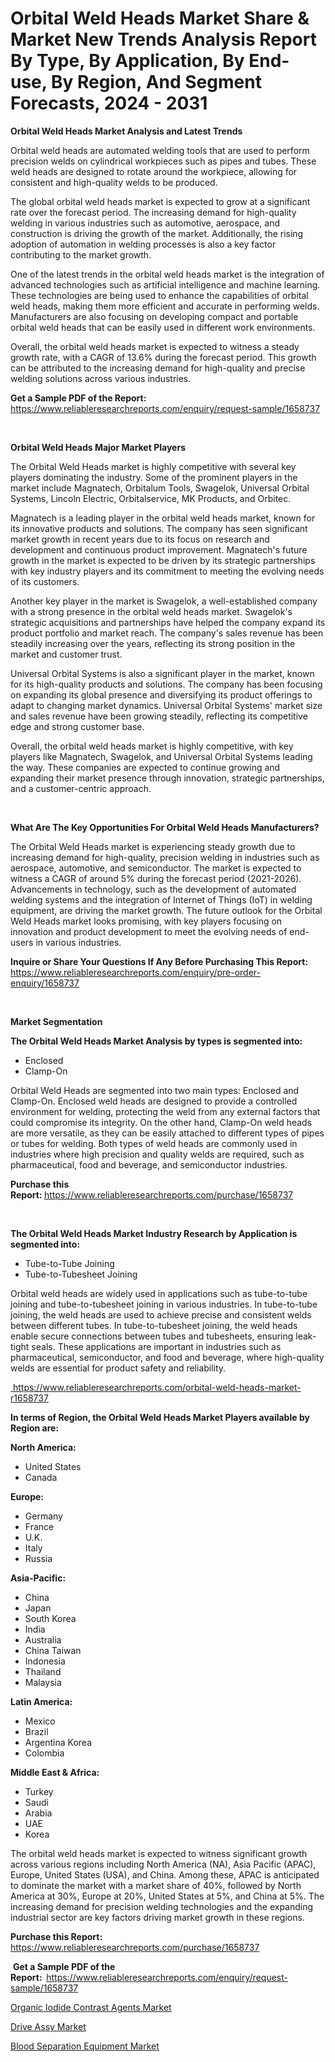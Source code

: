 <p><h1>Orbital Weld Heads Market Share & Market New Trends Analysis Report By Type, By Application, By End-use, By Region, And Segment Forecasts, 2024 - 2031</h1></p><p><strong>Orbital Weld Heads Market Analysis and Latest Trends</strong></p>
<p><p>Orbital weld heads are automated welding tools that are used to perform precision welds on cylindrical workpieces such as pipes and tubes. These weld heads are designed to rotate around the workpiece, allowing for consistent and high-quality welds to be produced.</p><p>The global orbital weld heads market is expected to grow at a significant rate over the forecast period. The increasing demand for high-quality welding in various industries such as automotive, aerospace, and construction is driving the growth of the market. Additionally, the rising adoption of automation in welding processes is also a key factor contributing to the market growth.</p><p>One of the latest trends in the orbital weld heads market is the integration of advanced technologies such as artificial intelligence and machine learning. These technologies are being used to enhance the capabilities of orbital weld heads, making them more efficient and accurate in performing welds. Manufacturers are also focusing on developing compact and portable orbital weld heads that can be easily used in different work environments.</p><p>Overall, the orbital weld heads market is expected to witness a steady growth rate, with a CAGR of 13.6% during the forecast period. This growth can be attributed to the increasing demand for high-quality and precise welding solutions across various industries.</p></p>
<p><strong>Get a Sample PDF of the Report:&nbsp;</strong> <a href="https://www.reliableresearchreports.com/enquiry/request-sample/1658737">https://www.reliableresearchreports.com/enquiry/request-sample/1658737</a></p>
<p>&nbsp;</p>
<p><strong>Orbital Weld Heads Major Market Players</strong></p>
<p><p>The Orbital Weld Heads market is highly competitive with several key players dominating the industry. Some of the prominent players in the market include Magnatech, Orbitalum Tools, Swagelok, Universal Orbital Systems, Lincoln Electric, Orbitalservice, MK Products, and Orbitec.</p><p>Magnatech is a leading player in the orbital weld heads market, known for its innovative products and solutions. The company has seen significant market growth in recent years due to its focus on research and development and continuous product improvement. Magnatech's future growth in the market is expected to be driven by its strategic partnerships with key industry players and its commitment to meeting the evolving needs of its customers.</p><p>Another key player in the market is Swagelok, a well-established company with a strong presence in the orbital weld heads market. Swagelok's strategic acquisitions and partnerships have helped the company expand its product portfolio and market reach. The company's sales revenue has been steadily increasing over the years, reflecting its strong position in the market and customer trust.</p><p>Universal Orbital Systems is also a significant player in the market, known for its high-quality products and solutions. The company has been focusing on expanding its global presence and diversifying its product offerings to adapt to changing market dynamics. Universal Orbital Systems' market size and sales revenue have been growing steadily, reflecting its competitive edge and strong customer base.</p><p>Overall, the orbital weld heads market is highly competitive, with key players like Magnatech, Swagelok, and Universal Orbital Systems leading the way. These companies are expected to continue growing and expanding their market presence through innovation, strategic partnerships, and a customer-centric approach.</p></p>
<p>&nbsp;</p>
<p><strong>What Are The Key Opportunities For Orbital Weld Heads Manufacturers?</strong></p>
<p><p>The Orbital Weld Heads market is experiencing steady growth due to increasing demand for high-quality, precision welding in industries such as aerospace, automotive, and semiconductor. The market is expected to witness a CAGR of around 5% during the forecast period (2021-2026). Advancements in technology, such as the development of automated welding systems and the integration of Internet of Things (IoT) in welding equipment, are driving the market growth. The future outlook for the Orbital Weld Heads market looks promising, with key players focusing on innovation and product development to meet the evolving needs of end-users in various industries.</p></p>
<p><strong>Inquire or Share Your Questions If Any Before Purchasing This Report:</strong> <a href="https://www.reliableresearchreports.com/enquiry/pre-order-enquiry/1658737">https://www.reliableresearchreports.com/enquiry/pre-order-enquiry/1658737</a></p>
<p>&nbsp;</p>
<p><strong>Market Segmentation</strong></p>
<p><strong>The Orbital Weld Heads Market Analysis by types is segmented into:</strong></p>
<p><ul><li>Enclosed</li><li>Clamp-On</li></ul></p>
<p><p>Orbital Weld Heads are segmented into two main types: Enclosed and Clamp-On. Enclosed weld heads are designed to provide a controlled environment for welding, protecting the weld from any external factors that could compromise its integrity. On the other hand, Clamp-On weld heads are more versatile, as they can be easily attached to different types of pipes or tubes for welding. Both types of weld heads are commonly used in industries where high precision and quality welds are required, such as pharmaceutical, food and beverage, and semiconductor industries.</p></p>
<p><strong>Purchase this Report:&nbsp;</strong><a href="https://www.reliableresearchreports.com/purchase/1658737">https://www.reliableresearchreports.com/purchase/1658737</a></p>
<p>&nbsp;</p>
<p><strong>The Orbital Weld Heads Market Industry Research by Application is segmented into:</strong></p>
<p><ul><li>Tube-to-Tube Joining</li><li>Tube-to-Tubesheet Joining</li></ul></p>
<p><p>Orbital weld heads are widely used in applications such as tube-to-tube joining and tube-to-tubesheet joining in various industries. In tube-to-tube joining, the weld heads are used to achieve precise and consistent welds between different tubes. In tube-to-tubesheet joining, the weld heads enable secure connections between tubes and tubesheets, ensuring leak-tight seals. These applications are important in industries such as pharmaceutical, semiconductor, and food and beverage, where high-quality welds are essential for product safety and reliability.</p></p>
<p><a href="https://www.reliableresearchreports.com/orbital-weld-heads-market-r1658737">&nbsp;https://www.reliableresearchreports.com/orbital-weld-heads-market-r1658737</a></p>
<p><strong>In terms of Region, the Orbital Weld Heads Market Players available by Region are:</strong></p>
<p>
    <p> <strong> North America: </strong>
        <ul>
            <li>United States</li>
            <li>Canada</li>
        </ul>
        </p> 
    <p> <strong> Europe: </strong>
        <ul>
            <li>Germany</li>
            <li>France</li>
            <li>U.K.</li>
            <li>Italy</li>
            <li>Russia</li>
        </ul>
        </p> 
    <p> <strong> Asia-Pacific: </strong>
        <ul>
            <li>China</li>
            <li>Japan</li>
            <li>South Korea</li>
            <li>India</li>
            <li>Australia</li>
            <li>China Taiwan</li>
            <li>Indonesia</li>
            <li>Thailand</li>
            <li>Malaysia</li>
        </ul>
        </p> 
    <p> <strong> Latin America: </strong>
        <ul>
            <li>Mexico</li>
            <li>Brazil</li>
            <li>Argentina Korea</li>
            <li>Colombia</li>
        </ul>
        </p> 
    <p> <strong> Middle East & Africa: </strong>
        <ul>
            <li>Turkey</li>
            <li>Saudi</li>
            <li>Arabia</li>
            <li>UAE</li>
            <li>Korea</li>
        </ul>
    </p>
    </p>
<p><p>The orbital weld heads market is expected to witness significant growth across various regions including North America (NA), Asia Pacific (APAC), Europe, United States (USA), and China. Among these, APAC is anticipated to dominate the market with a market share of 40%, followed by North America at 30%, Europe at 20%, United States at 5%, and China at 5%. The increasing demand for precision welding technologies and the expanding industrial sector are key factors driving market growth in these regions.</p></p>
<p><strong>Purchase this Report: </strong><a href="https://www.reliableresearchreports.com/purchase/1658737">https://www.reliableresearchreports.com/purchase/1658737</a></p>
<p>&nbsp;<strong>Get a Sample PDF of the Report:&nbsp;&nbsp;</strong><a href="https://www.reliableresearchreports.com/enquiry/request-sample/1658737">https://www.reliableresearchreports.com/enquiry/request-sample/1658737</a></p>
<p><strong></strong></p>
<p><p><a href="https://www.linkedin.com/pulse/organic-iodide-contrast-agentsnbspmarket-focuses-market-share-mlf7e?trackingId=QwfbFpykGPtYKTsHxUPA6g%3D%3D">Organic Iodide Contrast Agents Market</a></p><p><a href="https://github.com/JameTravis/Market-Research-Report-List-4/blob/main/drive-assy-market.md">Drive Assy Market</a></p><p><a href="https://www.linkedin.com/pulse/blood-separation-equipment-market-trends-analysis-forecasted-l50ue?trackingId=xPHawidBoUBCO%2FZhBtLyoA%3D%3D">Blood Separation Equipment Market</a></p></p>